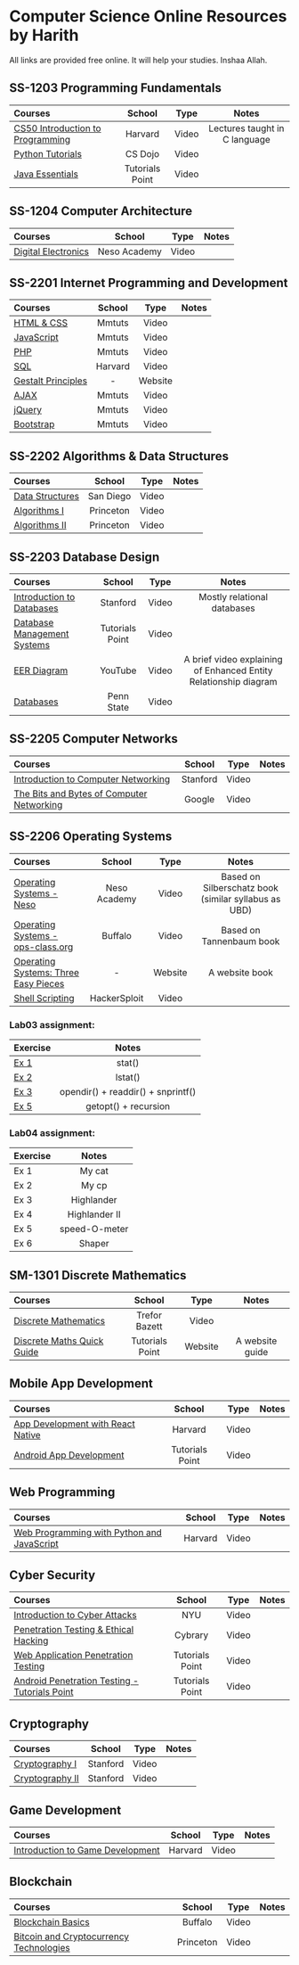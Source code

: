 # Computer Science Online Resources by Harith

All links are provided free online. It will help your studies. Inshaa Allah.

## SS-1203 Programming Fundamentals

Courses | School | Type | Notes
:-- | :--: | :--: | :--:
[CS50 Introduction to Programming](https://www.youtube.com/playlist?list=PLhQjrBD2T382eX9-tF75Wa4lmlC7sxNDH) | Harvard | Video | Lectures taught in C language
[Python Tutorials](https://www.youtube.com/playlist?list=PLBZBJbE_rGRWeh5mIBhD-hhDwSEDxogDg) | CS Dojo | Video | 
[Java Essentials](https://www.youtube.com/playlist?list=PLWPirh4EWFpErPIVe3nIAet9TDxx1pBcd) | Tutorials Point | Video | 

## SS-1204 Computer Architecture

Courses | School | Type | Notes
:-- | :--: | :--: | :--:
[Digital Electronics](https://www.youtube.com/playlist?list=PLBlnK6fEyqRjMH3mWf6kwqiTbT798eAOm) | Neso Academy | Video | 

## SS-2201 Internet Programming and Development

Courses | School | Type | Notes
:-- | :--: | :--: | :--:
[HTML & CSS](https://www.youtube.com/playlist?list=PL0eyrZgxdwhwNC5ppZo_dYGVjerQY3xYU) | Mmtuts | Video | 
[JavaScript](https://www.youtube.com/playlist?list=PL0eyrZgxdwhxNGMWROnaY35NLyEjTqcgB) | Mmtuts | Video | 
[PHP](https://www.youtube.com/playlist?list=PL0eyrZgxdwhwBToawjm9faF1ixePexft-) | Mmtuts | Video | 
[SQL](https://www.youtube.com/watch?v=LxDetsPQAPQ&index=10&t=2372s&list=PLhQjrBD2T382eX9-tF75Wa4lmlC7sxNDH) | Harvard | Video | 
[Gestalt Principles](http://graphicdesign.spokanefalls.edu/tutorials/process/gestaltprinciples/gestaltprinc.htm) | - | Website | 
[AJAX](https://www.youtube.com/playlist?list=PL0eyrZgxdwhyeIDc3EA4XGsI9HoWLc6nF) | Mmtuts | Video | 
[jQuery](https://www.youtube.com/playlist?list=PL0eyrZgxdwhy7byLHsVkuhtRV_IpoJU7n) | Mmtuts | Video | 
[Bootstrap](https://www.youtube.com/playlist?list=PL0eyrZgxdwhx2XiwAfPLTTnEPcUGrPGH-) | Mmtuts | Video | 

## SS-2202 Algorithms & Data Structures

Courses | School | Type | Notes
:-- | :--: | :--: | :--:
[Data Structures](https://www.coursera.org/learn/data-structures/home/welcome) | San Diego | Video | 
[Algorithms I](https://www.coursera.org/learn/algorithms-part1/) | Princeton | Video | 
[Algorithms II](https://www.coursera.org/learn/algorithms-part2) | Princeton | Video | 

## SS-2203 Database Design

Courses | School | Type | Notes
:-- | :--: | :--: | :--:
[Introduction to Databases](https://lagunita.stanford.edu/courses/Engineering/db/2014_1/course/) | Stanford | Video | Mostly relational databases
[Database Management Systems](https://www.youtube.com/playlist?list=PLWPirh4EWFpHMw9bRo47tn4aknBUvuXNU) | Tutorials Point | Video | 
[EER Diagram](https://www.youtube.com/watch?v=TWcsLkq0snI&t=0s&list=PLW1OMpQZxu7yzSiLA3HQRlyOYE99PsW2L&index=5) | YouTube | Video | A brief video explaining of Enhanced Entity Relationship diagram
[Databases](https://www.youtube.com/channel/UCjkGzGfgvX_Zd8kxs4ldhFw/videos) | Penn State | Video | 

## SS-2205 Computer Networks

Courses | School | Type | Notes
:-- | :--: | :--: | :--:
[Introduction to Computer Networking](https://www.youtube.com/playlist?list=PLvFG2xYBrYAQCyz4Wx3NPoYJOFjvU7g2Z) | Stanford | Video | 
[The Bits and Bytes of Computer Networking](https://www.coursera.org/learn/computer-networking/home/welcome) | Google | Video | 

## SS-2206 Operating Systems

Courses | School | Type | Notes
:-- | :--: | :--: | :--:
[Operating Systems - Neso](https://www.youtube.com/playlist?list=PLBlnK6fEyqRiVhbXDGLXDk_OQAeuVcp2O) | Neso Academy | Video | Based on Silberschatz book (similar syllabus as UBD)
[Operating Systems - ops-class.org](https://www.ops-class.org/slides/) | Buffalo | Video | Based on Tannenbaum book
[Operating Systems: Three Easy Pieces](http://pages.cs.wisc.edu/~remzi/OSTEP/) | - | Website | A website book
[Shell Scripting](https://www.youtube.com/playlist?list=PLBf0hzazHTGMJzHon4YXGscxUvsFpxrZT) | HackerSploit | Video | 

### Lab03 assignment:
Exercise | Notes
:-- | :--:
[Ex 1](https://linux.die.net/man/2/stat) | stat()
[Ex 2](https://linux.die.net/man/2/readlink) | lstat()
[Ex 3](http://codepad.org/mocgJvtX) | opendir() + readdir() + snprintf()
[Ex 5](https://codeforwin.org/2018/03/c-program-to-list-all-files-in-a-directory-recursively.html#program-recursive) | getopt() + recursion

### Lab04 assignment:
Exercise | Notes
:-- | :--:
Ex 1 | My cat
Ex 2 | My cp
Ex 3 | Highlander
Ex 4 | Highlander II
Ex 5 | speed-O-meter
Ex 6 | Shaper

## SM-1301 Discrete Mathematics

Courses | School | Type | Notes
:-- | :--: | :--: | :--:
[Discrete Mathematics](https://www.youtube.com/playlist?list=PLHXZ9OQGMqxersk8fUxiUMSIx0DBqsKZS) | Trefor Bazett | Video | 
[Discrete Maths Quick Guide](https://www.tutorialspoint.com/discrete_mathematics/discrete_mathematics_quick_guide.htm) | Tutorials Point | Website | A website guide


## Mobile App Development

Courses | School | Type | Notes
:-- | :--: | :--: | :--:
[App Development with React Native](https://www.youtube.com/playlist?list=PLhQjrBD2T382gdfveyad09Ierl_3Jh_wR) | Harvard | Video | 
[Android App Development](https://www.youtube.com/playlist?list=PL6gx4Cwl9DGBsvRxJJOzG4r4k_zLKrnxl) | Tutorials Point | Video | 

## Web Programming

Courses | School | Type | Notes
:-- | :--: | :--: | :--:
[Web Programming with Python and JavaScript](https://www.youtube.com/playlist?list=PLhQjrBD2T382hIW-IsOVuXP1uMzEvmcE5) | Harvard | Video | 

## Cyber Security

Courses | School | Type | Notes
:-- | :--: | :--: | :--:
[Introduction to Cyber Attacks](https://www.coursera.org/learn/intro-cyber-attacks/home/welcome) | NYU | Video | 
[Penetration Testing & Ethical Hacking](https://www.cybrary.it/course/ethical-hacking/) | Cybrary | Video | 
[Web Application Penetration Testing](https://www.youtube.com/playlist?list=PLWPirh4EWFpESKWJmrgQwmsnTrL_K93Wi) | Tutorials Point | Video | 
[Android Penetration Testing - Tutorials Point](https://www.youtube.com/playlist?list=PLWPirh4EWFpEK7BXbMvKDYuHhA4AiYLDb) | Tutorials Point | Video | 

## Cryptography

Courses | School | Type | Notes
:-- | :--: | :--: | :--:
[Cryptography I](https://www.coursera.org/learn/crypto/home/welcome) | Stanford | Video | 
[Cryptography II](https://www.coursera.org/learn/crypto2) | Stanford | Video | 

## Game Development

Courses | School | Type | Notes
:-- | :--: | :--: | :--:
[Introduction to Game Development](https://www.youtube.com/watch?v=b16rgLIf8I4&t=0s&index=2&list=PLhQjrBD2T383Vx9-4vJYFsJbvZ_D17Qzh) | Harvard | Video | 

## Blockchain

Courses | School | Type | Notes
:-- | :--: | :--: | :--:
[Blockchain Basics](https://www.coursera.org/learn/blockchain-basics/home/welcome) | Buffalo | Video | 
[Bitcoin and Cryptocurrency Technologies](https://www.coursera.org/learn/cryptocurrency/home/welcome) | Princeton | Video | 
